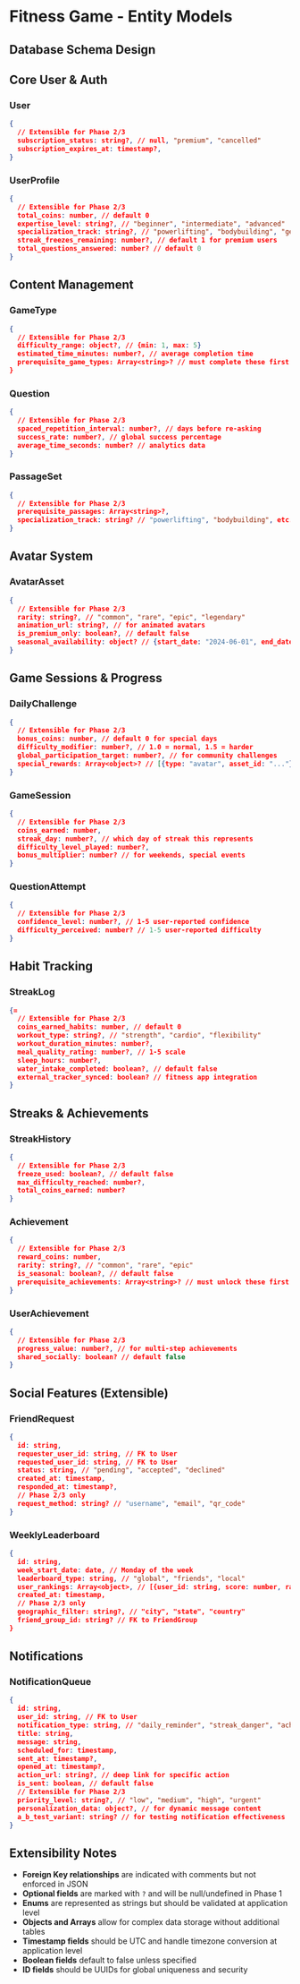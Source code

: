 # Fitness Game - Entity Models



## Database Schema Design

## Core User & Auth

### User
```json
{
  // Extensible for Phase 2/3
  subscription_status: string?, // null, "premium", "cancelled"
  subscription_expires_at: timestamp?,
}
```

### UserProfile
```json
{
  // Extensible for Phase 2/3
  total_coins: number, // default 0
  expertise_level: string?, // "beginner", "intermediate", "advanced"
  specialization_track: string?, // "powerlifting", "bodybuilding", "general"
  streak_freezes_remaining: number?, // default 1 for premium users
  total_questions_answered: number? // default 0
}
```

## Content Management

### GameType
```json
{
  // Extensible for Phase 2/3
  difficulty_range: object?, // {min: 1, max: 5}
  estimated_time_minutes: number?, // average completion time
  prerequisite_game_types: Array<string>? // must complete these first
}
```

### Question
```json
{
  // Extensible for Phase 2/3
  spaced_repetition_interval: number?, // days before re-asking
  success_rate: number?, // global success percentage
  average_time_seconds: number? // analytics data
}
```

### PassageSet
```json
{
  // Extensible for Phase 2/3
  prerequisite_passages: Array<string>?,
  specialization_track: string? // "powerlifting", "bodybuilding", etc.
}
```

## Avatar System

### AvatarAsset
```json
{
  // Extensible for Phase 2/3
  rarity: string?, // "common", "rare", "epic", "legendary"
  animation_url: string?, // for animated avatars
  is_premium_only: boolean?, // default false
  seasonal_availability: object? // {start_date: "2024-06-01", end_date: "2024-08-31"}
}
```

## Game Sessions & Progress

### DailyChallenge
```json
{
  // Extensible for Phase 2/3
  bonus_coins: number, // default 0 for special days
  difficulty_modifier: number?, // 1.0 = normal, 1.5 = harder
  global_participation_target: number?, // for community challenges
  special_rewards: Array<object>? // [{type: "avatar", asset_id: "..."}]
}
```

### GameSession
```json
{
  // Extensible for Phase 2/3
  coins_earned: number,
  streak_day: number?, // which day of streak this represents
  difficulty_level_played: number?,
  bonus_multiplier: number? // for weekends, special events
}
```

### QuestionAttempt
```json
{
  // Extensible for Phase 2/3
  confidence_level: number?, // 1-5 user-reported confidence
  difficulty_perceived: number? // 1-5 user-reported difficulty
}
```

## Habit Tracking

### StreakLog
```json
{=
  // Extensible for Phase 2/3
  coins_earned_habits: number, // default 0
  workout_type: string?, // "strength", "cardio", "flexibility"
  workout_duration_minutes: number?,
  meal_quality_rating: number?, // 1-5 scale
  sleep_hours: number?,
  water_intake_completed: boolean?, // default false
  external_tracker_synced: boolean? // fitness app integration
}
```

## Streaks & Achievements

### StreakHistory
```json
{
  // Extensible for Phase 2/3
  freeze_used: boolean?, // default false
  max_difficulty_reached: number?,
  total_coins_earned: number?
}
```

### Achievement
```json
{
  // Extensible for Phase 2/3
  reward_coins: number,
  rarity: string?, // "common", "rare", "epic"
  is_seasonal: boolean?, // default false
  prerequisite_achievements: Array<string>? // must unlock these first
}
```

### UserAchievement
```json
{
  // Extensible for Phase 2/3
  progress_value: number?, // for multi-step achievements
  shared_socially: boolean? // default false
}
```

## Social Features (Extensible)

### FriendRequest
```json
{
  id: string,
  requester_user_id: string, // FK to User
  requested_user_id: string, // FK to User
  status: string, // "pending", "accepted", "declined"
  created_at: timestamp,
  responded_at: timestamp?,
  // Phase 2/3 only
  request_method: string? // "username", "email", "qr_code"
}
```

### WeeklyLeaderboard
```json
{
  id: string,
  week_start_date: date, // Monday of the week
  leaderboard_type: string, // "global", "friends", "local"
  user_rankings: Array<object>, // [{user_id: string, score: number, rank: number}]
  created_at: timestamp,
  // Phase 2/3 only
  geographic_filter: string?, // "city", "state", "country"
  friend_group_id: string? // FK to FriendGroup
}
```

## Notifications

### NotificationQueue
```json
{
  id: string,
  user_id: string, // FK to User
  notification_type: string, // "daily_reminder", "streak_danger", "achievement"
  title: string,
  message: string,
  scheduled_for: timestamp,
  sent_at: timestamp?,
  opened_at: timestamp?,
  action_url: string?, // deep link for specific action
  is_sent: boolean, // default false
  // Extensible for Phase 2/3
  priority_level: string?, // "low", "medium", "high", "urgent"
  personalization_data: object?, // for dynamic message content
  a_b_test_variant: string? // for testing notification effectiveness
}
```


## Extensibility Notes

- **Foreign Key relationships** are indicated with comments but not enforced in JSON
- **Optional fields** are marked with `?` and will be null/undefined in Phase 1
- **Enums** are represented as strings but should be validated at application level
- **Objects and Arrays** allow for complex data storage without additional tables
- **Timestamp fields** should be UTC and handle timezone conversion at application level
- **Boolean fields** default to false unless specified
- **ID fields** should be UUIDs for global uniqueness and security